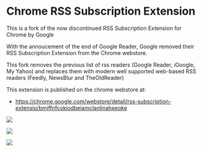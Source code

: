 Chrome RSS Subscription Extension
=========

This is a fork of the now discontinued RSS Subscription Extension for Chrome by Google

With the annoucement of the end of Google Reader, 
Google removed their RSS Subscription Extension from the Chrome webstore.

This fork removes the previous list of rss readers (Google Reader, iGoogle, My Yahoo) and replaces them
with modern well supported web-based RSS readers (Feedly, NewsBlur and TheOldReader)

This extension is published on the chrome webstore at:

* https://chrome.google.com/webstore/detail/rss-subscription-extensio/bmjffnfcokiodbeiamclanljnaheeoke

![](https://googledrive.com/host/0B3qPjbk9su5uT0pQdVhVYXVUbEk/Dev/chrome-rss-hover.png)

![](https://googledrive.com/host/0B3qPjbk9su5uT0pQdVhVYXVUbEk/Dev/chrome-rss-options.png)

![](https://googledrive.com/host/0B3qPjbk9su5uT0pQdVhVYXVUbEk/Dev/chrome-rss-save.png)
